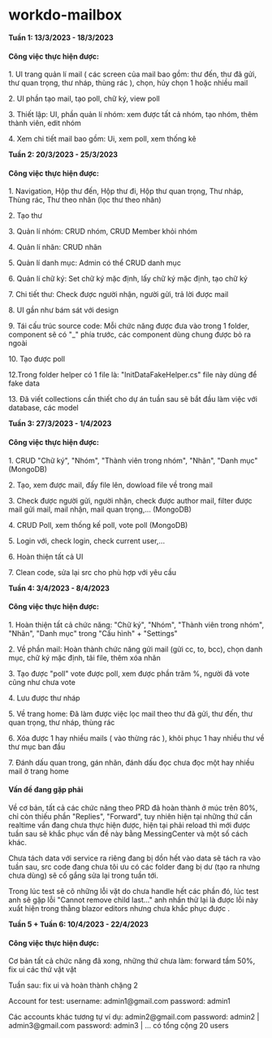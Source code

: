 # workdo-mailbox
<strong>Tuần 1: 13/3/2023 - 18/3/2023</strong>
  <h4>Công việc thực hiện được: </h4>
    <p> 1. UI trang quản lí mail ( các screen của mail bao gồm: thư đến, thư đã gửi, thư quan trọng, thư nháp, thùng rác ), chọn, hủy chọn 1 hoặc nhiều mail </p>
    <p> 2. UI phần tạo mail, tạo poll, chữ ký, view poll </p>
    <p> 3. Thiết lập:  UI, phần quản lí nhóm: xem được tất cả nhóm, tạo nhóm, thêm thành viên, edit nhóm </p>
    <p> 4. Xem chi tiết mail bao gồm: Ui, xem poll, xem thống kê </p>
<strong>Tuần 2: 20/3/2023 - 25/3/2023</strong>
  <h4>Công việc thực hiện được: </h4>
    <p> 1. Navigation, Hộp thư đến, Hộp thư đi, Hộp thư quan trọng, Thư nháp, Thùng rác, Thư theo nhãn (lọc thư theo nhãn)</p>
    <p> 2. Tạo thư</p>
    <p> 3. Quản lí nhóm: CRUD nhóm, CRUD Member khỏi nhóm</p>
    <p> 4. Quản lí nhãn: CRUD nhãn</p>
    <p> 5. Quản lí danh mục: Admin có thể CRUD danh mục</p>
    <p> 6. Quản lí chữ ký: Set chữ ký mặc định, lấy chữ ký mặc định, tạo chữ ký</p>
    <p> 7. Chi tiết thư: Check được người nhận, người gửi, trả lời được mail</p>
    <p> 8. UI gần như bám sát với design</p>
    <p> 9. Tái cấu trúc source code: Mỗi chức năng được đưa vào trong 1 folder, component sẽ có "_" phía trước, các component dùng chung được bỏ ra ngoài</p>
    <p> 10. Tạo được poll</p>
    <p> 12.Trong folder helper có 1 file là: "InitDataFakeHelper.cs" file này dùng để fake data</p>
    <p> 13. Đã viết collections cần thiết cho dự án tuần sau sẽ bắt đầu làm việc với database, các model </p>
    
<strong>Tuần 3: 27/3/2023 - 1/4/2023</strong>
  <h4>Công việc thực hiện được: </h4>
    <p> 1. CRUD "Chữ ký", "Nhóm", "Thành viên trong nhóm", "Nhãn", "Danh mục" (MongoDB) </p>
    <p> 2. Tạo, xem được mail, đấy file lên, dowload file về trong mail </p>
    <p> 3. Check được người gửi, người nhận, check được author mail, filter được mail gửi mail, mail nhận, mail quan trọng,... (MongoDB) </p>
    <p> 4. CRUD Poll, xem thống kế poll, vote poll (MongoDB) </p>
    <p> 5. Login với, check login, check current user,... </p>
    <p> 6. Hoàn thiện tất cả UI </p>
    <p> 7. Clean code, sửa lại src cho phù hợp với yêu cầu </p>

<strong>Tuần 4: 3/4/2023 - 8/4/2023</strong>
  <h4>Công việc thực hiện được: </h4>
    <p> 1. Hoàn thiện tất cả chức năng: "Chữ ký", "Nhóm", "Thành viên trong nhóm", "Nhãn", "Danh mục" trong "Cấu hình" + "Settings" </p>
    <p> 2. Về phần mail: Hoàn thành chức năng gửi mail (gửi cc, to, bcc), chọn danh mục, chữ ký mặc định, tải file, thêm xóa nhãn </p>
    <p> 3. Tạo được "poll" vote được poll, xem được phần trăm %, người đã vote cũng như chưa vote </p>
    <p> 4. Lưu được thư nháp </p>
    <p> 5. Về trang home: Đã làm được việc lọc mail theo thư đã gửi, thư đến, thư quan trọng, thư nháp, thùng rác </p>
    <p> 6. Xóa được 1 hay nhiều mails ( vào thừng rác ), khôi phục 1 hay nhiều thư về thư mục ban đầu </p>
    <p> 7. Đánh dấu quan trong, gán nhãn, đánh dấu đọc chưa đọc một hay nhiều mail ở trang home </p>
  <h4>Vấn đề đang gặp phải</h4>
    <p> 
      Về cơ bản, tất cả các chức năng theo PRD đã hoàn thành ở múc trên 80%, chỉ còn thiếu phần "Replies", "Forward", tuy nhiên hiện tại những thứ cần realtime vần
      đang chưa thực hiện được, hiện tại phải reload thì mới được tuần sau sẽ khắc phục vấn đề này bằng MessingCenter và một số cách khác.
    </p>
    <p>
      Chưa tách data với service ra riêng đang bị dồn hết vào data sẽ tách ra vào tuần sau, src code đang chưa tôi ưu có các folder đang bị dư (tạo ra nhưng chưa dùng) sẽ
      cố gắng sửa lại trong tuần tới.
    </p>
    <p>
      Trong lúc test sẽ cõ những lỗi vặt do chưa handle hết các phần đó, lúc test anh sẽ gặp lỗi "Cannot remove child last..." anh nhấn thử lại là được lỗi này xuất hiện trong thằng
      blazor editors nhưng chưa khắc phục được .   
    </p>


<strong>Tuần 5 + Tuần 6: 10/4/2023 - 22/4/2023</strong>
  <h4>Công việc thực hiện được: </h4>
  <p>Cơ bản tất cả chức năng đã xong, những thứ chưa làm: forward tầm 50%, fix ui các thứ vặt vặt</p>
  <p>Tuần sau: fix ui và hoàn thành chặng 2</p>
  <p>Account for test: username: admin1@gmail.com password: admin1</p>
  <p>Các accounts khác tương tự ví dụ: admin2@gmail.com password: admin2 |  admin3@gmail.com password: admin3 | ... có tổng cộng 20 users</p>
    
    
  